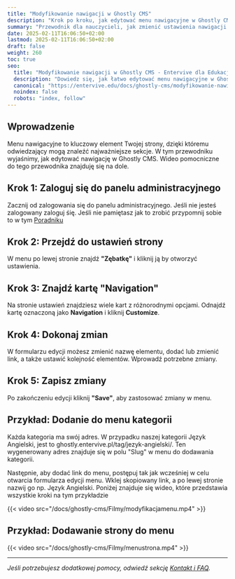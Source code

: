 ```yaml
---
title: "Modyfikowanie nawigacji w Ghostly CMS"
description: "Krok po kroku, jak edytować menu nawigacyjne w Ghostly CMS."
summary: "Przewodnik dla nauczycieli, jak zmienić ustawienia nawigacji na swojej stronie."
date: 2025-02-11T16:06:50+02:00
lastmod: 2025-02-11T16:06:50+02:00
draft: false
weight: 260
toc: true
seo:
  title: "Modyfikowanie nawigacji w Ghostly CMS - Entervive dla Edukacji"
  description: "Dowiedz się, jak łatwo edytować menu nawigacyjne w Ghostly CMS, aby dostosować stronę do swoich potrzeb."
  canonical: "https://entervive.edu/docs/ghostly-cms/modyfikowanie-nawigacji-w-ghostly-cms/"
  noindex: false
  robots: "index, follow"
---
```


## Wprowadzenie

Menu nawigacyjne to kluczowy element Twojej strony, dzięki któremu odwiedzający mogą znaleźć najważniejsze sekcje. W tym przewodniku wyjaśnimy, jak edytować nawigację w Ghostly CMS. Wideo pomocniczne do tego przewodnika znajduję się na dole.

## Krok 1: Zaloguj się do panelu administracyjnego

Zacznij od zalogowania się do panelu administracyjnego. Jeśli nie jesteś zalogowany zaloguj śię. Jeśli nie pamiętasz jak to zrobić przypomnij sobie to w tym [Poradniku](/docs/ghostly-cms/pierwsze-kroki-z-ghostly-cms/#krok-1-logowanie-do-panelu-administracyjnego)

## Krok 2: Przejdź do ustawień strony

W menu po lewej stronie znajdź **"Zębatkę"** i kliknij ją by otworzyć ustawienia.

## Krok 3: Znajdź kartę "Navigation"

Na stronie ustawień znajdziesz wiele kart z różnorodnymi opcjami. Odnajdź kartę oznaczoną jako **Navigation** i kliknij **Customize**.

## Krok 4: Dokonaj zmian

W formularzu edycji możesz zmienić nazwę elementu, dodać lub zmienić link, a także ustawić kolejność elementów. Wprowadź potrzebne zmiany.

## Krok 5: Zapisz zmiany

Po zakończeniu edycji kliknij **"Save"**, aby zastosować zmiany w menu.

## Przykład: Dodanie do menu kategorii

Każda kategoria ma swój adres. W przypadku naszej kategorii Język Angielski, jest to ghostly.entervive.pl/tag/jezyk-angielski/. Ten wygenerowany adres znajduje się w polu "Slug" w menu do dodawania kategorii.

Następnie, aby dodać link do menu, postępuj tak jak wcześniej w celu otwarcia formularza edycji menu. Wklej skopiowany link, a po lewej stronie nazwij go np. Język Angielski. Poniżej znajduje się wideo, które przedstawia wszystkie kroki na tym przykładzie

{{< video src="/docs/ghostly-cms/Filmy/modyfikacjamenu.mp4" >}}

## Przykład: Dodawanie strony do menu

{{< video src="/docs/ghostly-cms/Filmy/menustrona.mp4" >}}

---

_Jeśli potrzebujesz dodatkowej pomocy, odwiedź sekcję [Kontakt i FAQ](/docs/informacje-ogólne/kontakt-i-faq/)._
